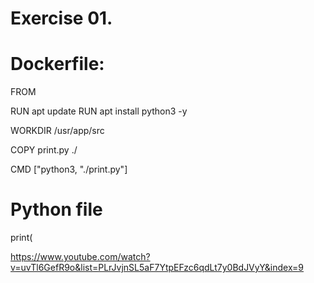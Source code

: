 # Exercise 01.

# Dockerfile: 

FROM 

RUN apt update
RUN apt install python3 -y

WORKDIR /usr/app/src

COPY print.py ./

CMD ["python3, "./print.py"]


# Python file
print(





https://www.youtube.com/watch?v=uvTl6GefR9o&list=PLrJvjnSL5aF7YtpEFzc6qdLt7y0BdJVyY&index=9
